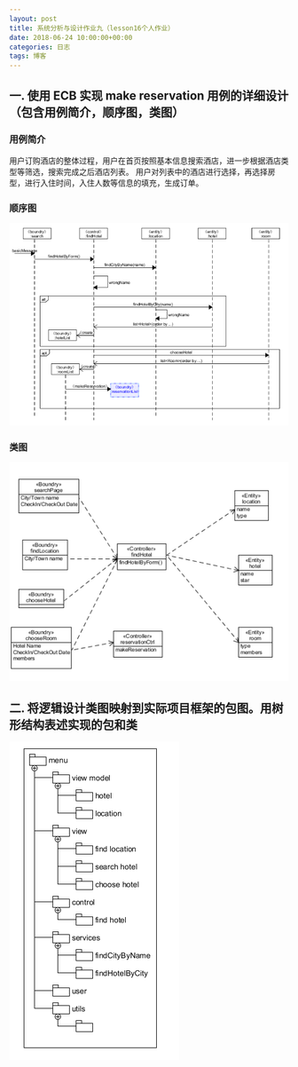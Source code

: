 ```yaml
---
layout: post
title: 系统分析与设计作业九（lesson16个人作业）
date: 2018-06-24 10:00:00+00:00
categories: 日志
tags: 博客
---
```

## 一. 使用 ECB 实现 make reservation 用例的详细设计（包含用例简介，顺序图，类图）
### 用例简介
用户订购酒店的整体过程，用户在首页按照基本信息搜索酒店，进一步根据酒店类型等筛选，搜索完成之后酒店列表。
用户对列表中的酒店进行选择，再选择房型，进行入住时间，入住人数等信息的填充，生成订单。
### 顺序图
![](https://github.com/gaoynui/gaoynui.github.io/blob/master/_posts/pictures/BCE_sequence.PNG?raw=true)
### 类图
![](https://github.com/gaoynui/gaoynui.github.io/blob/master/_posts/pictures/BCE_class.PNG?raw=true)
## 二. 将逻辑设计类图映射到实际项目框架的包图。用树形结构表述实现的包和类
![](https://github.com/gaoynui/gaoynui.github.io/blob/master/_posts/pictures/BCE_mappingPacket.PNG?raw=true)
